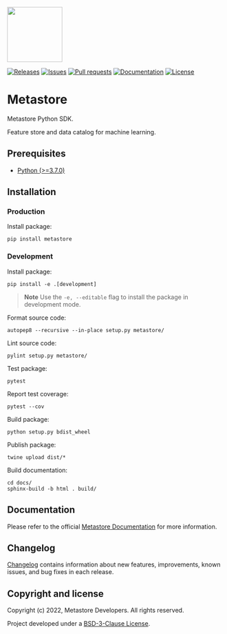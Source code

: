 <p align="left">
    <a href="https://github.com/metastore-developers/metastore" title="Metastore">
        <img src="https://metastore.readthedocs.io/en/latest/_static/logo.svg" width="128px"/>
    </a>
</p>

[![Releases](https://img.shields.io/github/v/release/metastore-developers/metastore?color=blue)](https://github.com/metastore-developers/metastore/releases)
[![Issues](https://img.shields.io/github/issues/metastore-developers/metastore?color=blue)](https://github.com/metastore-developers/metastore/issues)
[![Pull requests](https://img.shields.io/github/issues-pr/metastore-developers/metastore?color=blue)](https://github.com/metastore-developers/metastore/pulls)
[![Documentation](https://img.shields.io/badge/docs-latest-blue.svg)](https://metastore.readthedocs.io)
[![License](https://img.shields.io/pypi/l/metastore?color=blue)](https://metastore.readthedocs.io/en/latest/license.html)

# Metastore

Metastore Python SDK.

Feature store and data catalog for machine learning.

## Prerequisites

* [Python (>=3.7.0)](https://www.python.org)

## Installation

### Production

Install package:

```
pip install metastore
```

### Development

Install package:

```
pip install -e .[development]
```

> **Note** Use the `-e, --editable` flag to install the package in development mode.

Format source code:

```
autopep8 --recursive --in-place setup.py metastore/
```

Lint source code:

```
pylint setup.py metastore/
```

Test package:

```
pytest
```

Report test coverage:

```
pytest --cov
```

Build package:

```
python setup.py bdist_wheel
```

Publish package:

```
twine upload dist/*
```

Build documentation:

```
cd docs/
sphinx-build -b html . build/
```

## Documentation

Please refer to the official [Metastore Documentation](https://metastore.readthedocs.io) for more information.

## Changelog

[Changelog](https://metastore.readthedocs.io/en/latest/changelog.html) contains information about new features, improvements, known issues, and bug fixes in each release.

## Copyright and license

Copyright (c) 2022, Metastore Developers. All rights reserved.

Project developed under a [BSD-3-Clause License](https://metastore.readthedocs.io/en/latest/license.html).
